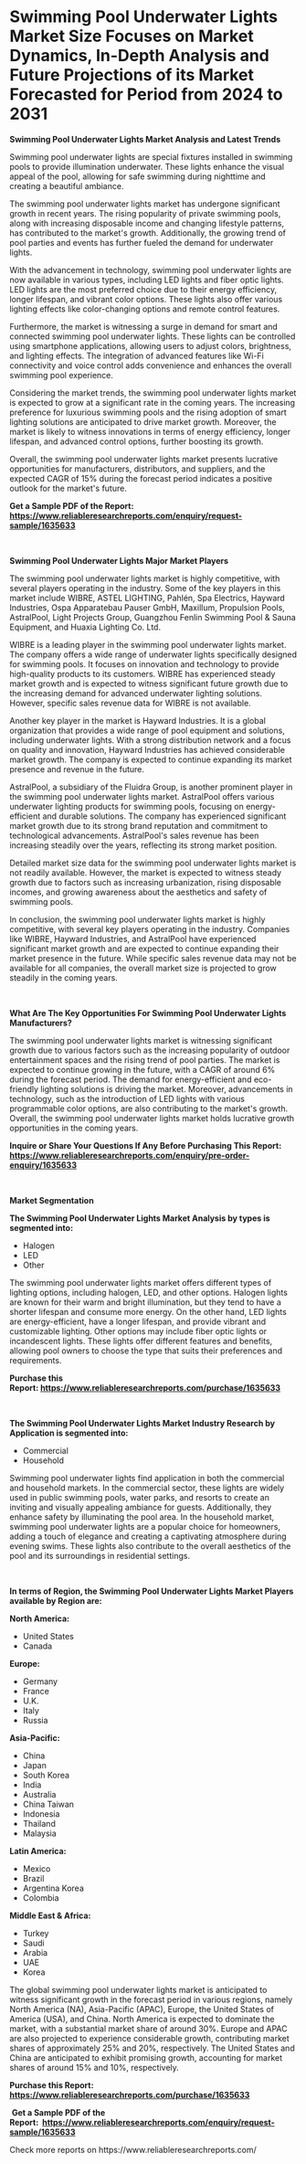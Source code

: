 <p><h1>Swimming Pool Underwater Lights Market Size Focuses on Market Dynamics, In-Depth Analysis and Future Projections of its Market Forecasted for Period from 2024 to 2031</h1></p><p><strong>Swimming Pool Underwater Lights Market Analysis and Latest Trends</strong></p>
<p><p>Swimming pool underwater lights are special fixtures installed in swimming pools to provide illumination underwater. These lights enhance the visual appeal of the pool, allowing for safe swimming during nighttime and creating a beautiful ambiance.</p><p>The swimming pool underwater lights market has undergone significant growth in recent years. The rising popularity of private swimming pools, along with increasing disposable income and changing lifestyle patterns, has contributed to the market's growth. Additionally, the growing trend of pool parties and events has further fueled the demand for underwater lights.</p><p>With the advancement in technology, swimming pool underwater lights are now available in various types, including LED lights and fiber optic lights. LED lights are the most preferred choice due to their energy efficiency, longer lifespan, and vibrant color options. These lights also offer various lighting effects like color-changing options and remote control features.</p><p>Furthermore, the market is witnessing a surge in demand for smart and connected swimming pool underwater lights. These lights can be controlled using smartphone applications, allowing users to adjust colors, brightness, and lighting effects. The integration of advanced features like Wi-Fi connectivity and voice control adds convenience and enhances the overall swimming pool experience.</p><p>Considering the market trends, the swimming pool underwater lights market is expected to grow at a significant rate in the coming years. The increasing preference for luxurious swimming pools and the rising adoption of smart lighting solutions are anticipated to drive market growth. Moreover, the market is likely to witness innovations in terms of energy efficiency, longer lifespan, and advanced control options, further boosting its growth.</p><p>Overall, the swimming pool underwater lights market presents lucrative opportunities for manufacturers, distributors, and suppliers, and the expected CAGR of 15% during the forecast period indicates a positive outlook for the market's future.</p></p>
<p><strong>Get a Sample PDF of the Report:&nbsp; <a href="https://www.reliableresearchreports.com/enquiry/request-sample/1635633">https://www.reliableresearchreports.com/enquiry/request-sample/1635633</a></strong></p>
<p>&nbsp;</p>
<p><strong>Swimming Pool Underwater Lights Major Market Players</strong></p>
<p><p>The swimming pool underwater lights market is highly competitive, with several players operating in the industry. Some of the key players in this market include WIBRE, ASTEL LIGHTING, Pahlén, Spa Electrics, Hayward Industries, Ospa Apparatebau Pauser GmbH, Maxillum, Propulsion Pools, AstralPool, Light Projects Group, Guangzhou Fenlin Swimming Pool & Sauna Equipment, and Huaxia Lighting Co. Ltd.</p><p>WIBRE is a leading player in the swimming pool underwater lights market. The company offers a wide range of underwater lights specifically designed for swimming pools. It focuses on innovation and technology to provide high-quality products to its customers. WIBRE has experienced steady market growth and is expected to witness significant future growth due to the increasing demand for advanced underwater lighting solutions. However, specific sales revenue data for WIBRE is not available.</p><p>Another key player in the market is Hayward Industries. It is a global organization that provides a wide range of pool equipment and solutions, including underwater lights. With a strong distribution network and a focus on quality and innovation, Hayward Industries has achieved considerable market growth. The company is expected to continue expanding its market presence and revenue in the future.</p><p>AstralPool, a subsidiary of the Fluidra Group, is another prominent player in the swimming pool underwater lights market. AstralPool offers various underwater lighting products for swimming pools, focusing on energy-efficient and durable solutions. The company has experienced significant market growth due to its strong brand reputation and commitment to technological advancements. AstralPool's sales revenue has been increasing steadily over the years, reflecting its strong market position.</p><p>Detailed market size data for the swimming pool underwater lights market is not readily available. However, the market is expected to witness steady growth due to factors such as increasing urbanization, rising disposable incomes, and growing awareness about the aesthetics and safety of swimming pools.</p><p>In conclusion, the swimming pool underwater lights market is highly competitive, with several key players operating in the industry. Companies like WIBRE, Hayward Industries, and AstralPool have experienced significant market growth and are expected to continue expanding their market presence in the future. While specific sales revenue data may not be available for all companies, the overall market size is projected to grow steadily in the coming years.</p></p>
<p>&nbsp;</p>
<p><strong>What Are The Key Opportunities For Swimming Pool Underwater Lights Manufacturers?</strong></p>
<p><p>The swimming pool underwater lights market is witnessing significant growth due to various factors such as the increasing popularity of outdoor entertainment spaces and the rising trend of pool parties. The market is expected to continue growing in the future, with a CAGR of around 6% during the forecast period. The demand for energy-efficient and eco-friendly lighting solutions is driving the market. Moreover, advancements in technology, such as the introduction of LED lights with various programmable color options, are also contributing to the market's growth. Overall, the swimming pool underwater lights market holds lucrative growth opportunities in the coming years.</p></p>
<p><strong>Inquire or Share Your Questions If Any Before Purchasing This Report: <a href="https://www.reliableresearchreports.com/enquiry/pre-order-enquiry/1635633">https://www.reliableresearchreports.com/enquiry/pre-order-enquiry/1635633</a></strong></p>
<p>&nbsp;</p>
<p><strong>Market Segmentation</strong></p>
<p><strong>The Swimming Pool Underwater Lights Market Analysis by types is segmented into:</strong></p>
<p><ul><li>Halogen</li><li>LED</li><li>Other</li></ul></p>
<p><p>The swimming pool underwater lights market offers different types of lighting options, including halogen, LED, and other options. Halogen lights are known for their warm and bright illumination, but they tend to have a shorter lifespan and consume more energy. On the other hand, LED lights are energy-efficient, have a longer lifespan, and provide vibrant and customizable lighting. Other options may include fiber optic lights or incandescent lights. These lights offer different features and benefits, allowing pool owners to choose the type that suits their preferences and requirements.</p></p>
<p><strong>Purchase this Report:&nbsp;<a href="https://www.reliableresearchreports.com/purchase/1635633">https://www.reliableresearchreports.com/purchase/1635633</a></strong></p>
<p>&nbsp;</p>
<p><strong>The Swimming Pool Underwater Lights Market Industry Research by Application is segmented into:</strong></p>
<p><ul><li>Commercial</li><li>Household</li></ul></p>
<p><p>Swimming pool underwater lights find application in both the commercial and household markets. In the commercial sector, these lights are widely used in public swimming pools, water parks, and resorts to create an inviting and visually appealing ambiance for guests. Additionally, they enhance safety by illuminating the pool area. In the household market, swimming pool underwater lights are a popular choice for homeowners, adding a touch of elegance and creating a captivating atmosphere during evening swims. These lights also contribute to the overall aesthetics of the pool and its surroundings in residential settings.</p></p>
<p>&nbsp;</p>
<p><strong>In terms of Region, the Swimming Pool Underwater Lights Market Players available by Region are:</strong></p>
<p>
    <p> <strong> North America: </strong>
        <ul>
            <li>United States</li>
            <li>Canada</li>
        </ul>
        </p> 
    <p> <strong> Europe: </strong>
        <ul>
            <li>Germany</li>
            <li>France</li>
            <li>U.K.</li>
            <li>Italy</li>
            <li>Russia</li>
        </ul>
        </p> 
    <p> <strong> Asia-Pacific: </strong>
        <ul>
            <li>China</li>
            <li>Japan</li>
            <li>South Korea</li>
            <li>India</li>
            <li>Australia</li>
            <li>China Taiwan</li>
            <li>Indonesia</li>
            <li>Thailand</li>
            <li>Malaysia</li>
        </ul>
        </p> 
    <p> <strong> Latin America: </strong>
        <ul>
            <li>Mexico</li>
            <li>Brazil</li>
            <li>Argentina Korea</li>
            <li>Colombia</li>
        </ul>
        </p> 
    <p> <strong> Middle East & Africa: </strong>
        <ul>
            <li>Turkey</li>
            <li>Saudi</li>
            <li>Arabia</li>
            <li>UAE</li>
            <li>Korea</li>
        </ul>
    </p>
    </p>
<p><p>The global swimming pool underwater lights market is anticipated to witness significant growth in the forecast period in various regions, namely North America (NA), Asia-Pacific (APAC), Europe, the United States of America (USA), and China. North America is expected to dominate the market, with a substantial market share of around 30%. Europe and APAC are also projected to experience considerable growth, contributing market shares of approximately 25% and 20%, respectively. The United States and China are anticipated to exhibit promising growth, accounting for market shares of around 15% and 10%, respectively.</p></p>
<p><strong>Purchase this Report: <a href="https://www.reliableresearchreports.com/purchase/1635633">https://www.reliableresearchreports.com/purchase/1635633</a></strong></p>
<p>&nbsp;<strong>Get a Sample PDF of the Report:&nbsp;&nbsp;<a href="https://www.reliableresearchreports.com/enquiry/request-sample/1635633">https://www.reliableresearchreports.com/enquiry/request-sample/1635633</a></strong></p>
<p><strong></strong></p>
<p>Check more reports on https://www.reliableresearchreports.com/</p>
